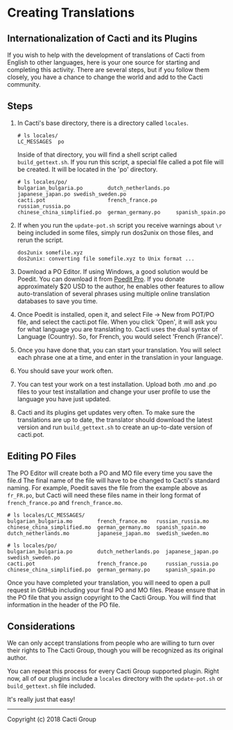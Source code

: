 # Creating Translations

## Internationalization of Cacti and its Plugins

If you wish to help with the development of translations of Cacti from English
to other languages, here is your one source for starting and completing this
activity.  There are several steps, but if you follow them closely, you have a
chance to change the world and add to the Cacti community.

## Steps

1. In Cacti's base directory, there is a directory called `locales`.

   ```console
   # ls locales/
   LC_MESSAGES  po
   ```

   Inside of that directory, you will find a shell script called
   `build_gettext.sh`. If you run this script, a special file called a pot
   file will be created. It will be located in the 'po' directory.

   ```console
   # ls locales/po/
   bulgarian_bulgaria.po        dutch_netherlands.po  japanese_japan.po swedish_sweden.po
   cacti.pot                    french_france.po      russian_russia.po
   chinese_china_simplified.po  german_germany.po     spanish_spain.po
   ```

2. If when you run the `update-pot.sh` script you receive warnings about `\r`
   being included in some files, simply run dos2unix on those files, and rerun
   the script.

   ```console
   dos2unix somefile.xyz
   dos2unix: converting file somefile.xyz to Unix format ...
   ```

3. Download a PO Editor.  If using Windows, a good solution would be Poedit.
   You can download it from [Poedit Pro](https://poedit.net/pro).  If you
   donate approximately $20 USD to the author, he enables other features to
   allow auto-translation of several phrases using multiple online translation
   databases to save you time.

4. Once Poedit is installed, open it, and select File -> New from POT/PO file,
   and select the cacti.pot file.  When you click 'Open', it will ask you for
   what language you are translating to.  Cacti uses the dual syntax of
   Language (Country).  So, for French, you would select 'French (France)'.

5. Once you have done that, you can start your translation.  You will select
   each phrase one at a time, and enter in the translation in your language.

6. You should save your work often.

7. You can test your work on a test installation. Upload both .mo and .po files
   to your test installation and change your user profile to use the language
   you have just updated.

8. Cacti and its plugins get updates very often. To make sure the translations
   are up to date, the translator should download the latest version and run
   `build_gettext.sh` to create an up-to-date version of cacti.pot.

## Editing PO Files

The PO Editor will create both a PO and MO file every time you save the file.d
The final name of the file will have to be changed to Cacti's standard naming.
For example, Poedit saves the file from the example above as `fr_FR.po`, but
Cacti will need these files name in their long format of `french_france.po` and
`french_france.mo`.

```console
# ls locales/LC_MESSAGES/
bulgarian_bulgaria.mo        french_france.mo   russian_russia.mo
chinese_china_simplified.mo  german_germany.mo  spanish_spain.mo
dutch_netherlands.mo         japanese_japan.mo  swedish_sweden.mo
```

```console
# ls locales/po/
bulgarian_bulgaria.po        dutch_netherlands.po  japanese_japan.po  swedish_sweden.po
cacti.pot                    french_france.po      russian_russia.po
chinese_china_simplified.po  german_germany.po     spanish_spain.po
```

Once you have completed your translation, you will need to open a pull request
in GitHub including your final PO and MO files.  Please ensure that in the PO
file that you assign copyright to the Cacti Group. You will find that
information in the header of the PO file.

## Considerations

We can only accept translations from people who are willing to turn over their
rights to The Cacti Group, though you will be recognized as its original
author.

You can repeat this process for every Cacti Group supported plugin. Right now,
all of our plugins include a `locales` directory with the `update-pot.sh` or
`build_gettext.sh` file included.

It's really just that easy!

---
Copyright (c) 2018 Cacti Group
